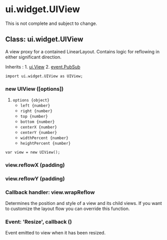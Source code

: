 # ui.widget.UIView

This is not complete and subject to change.

## Class: ui.widget.UIView

A view proxy for a contained LinearLayout. Contains logic
for reflowing in either significant direction.

Inherits
:    1. [ui.View](./ui-view.html)
     2. [event.PubSub](./event.html#class-event.pubsub)

~~~
import ui.widget.UIView as UIView;
~~~

### new UIView ([options])
1. `options {object}`
	* `left {number}`
	* `right {number}`
	* `top {number}`
	* `bottom {number}`
	* `centerX {number}`
	* `centerY {number}`
	* `widthPercent {number}`
	* `heightPercent {number}`

~~~
var view = new UIView();
~~~

### view.reflowX (padding)

### view.reflowY (padding)

### Callback handler: view.wrapReflow

Determines the position and style of a view and its child
views. If you want to customize the layout flow you can
override this function.

### Event: \'Resize\', callback ()

Event emitted to view when it has been resized.
